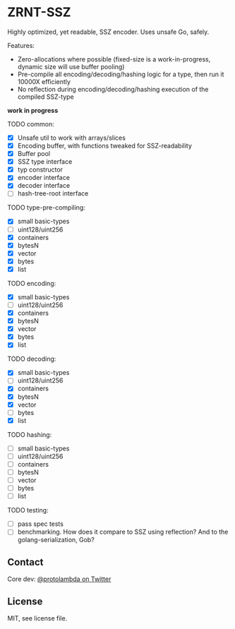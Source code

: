 # ZRNT-SSZ

Highly optimized, yet readable, SSZ encoder. Uses unsafe Go, safely.

Features:
- Zero-allocations where possible (fixed-size is a work-in-progress, dynamic size will use buffer pooling)
- Pre-compile all encoding/decoding/hashing logic for a type, then run it 10000X efficiently
- No reflection during encoding/decoding/hashing execution of the compiled SSZ-type

**work in progress**

TODO common:
- [x] Unsafe util to work with arrays/slices
- [x] Encoding buffer, with functions tweaked for SSZ-readability
- [x] Buffer pool
- [x] SSZ type interface
- [x] typ constructor
- [x] encoder interface
- [x] decoder interface
- [ ] hash-tree-root interface

TODO type-pre-compiling:
- [x] small basic-types
- [ ] uint128/uint256
- [x] containers
- [x] bytesN
- [x] vector
- [x] bytes
- [x] list

TODO encoding:
- [x] small basic-types
- [ ] uint128/uint256
- [x] containers
- [x] bytesN
- [x] vector
- [x] bytes
- [x] list

TODO decoding:
- [x] small basic-types
- [ ] uint128/uint256
- [x] containers
- [x] bytesN
- [x] vector
- [ ] bytes
- [x] list

TODO hashing:
- [ ] small basic-types
- [ ] uint128/uint256
- [ ] containers
- [ ] bytesN
- [ ] vector
- [ ] bytes
- [ ] list

TODO testing:
- [ ] pass spec tests
- [ ] benchmarking. How does it compare to SSZ using reflection? And to the golang-serialization, Gob?

## Contact

Core dev: [@protolambda on Twitter](https://twitter.com/protolambda)

## License

MIT, see license file.

